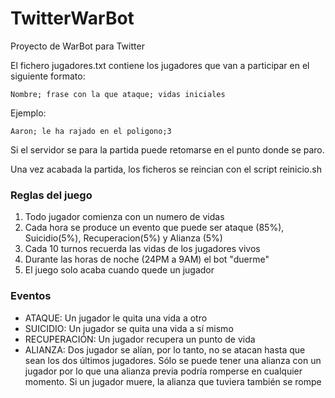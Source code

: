 # TwitterWarBot

Proyecto de WarBot para Twitter

El fichero jugadores.txt contiene los jugadores que van a participar en el siguiente formato:

`Nombre; frase con la que ataque; vidas iniciales`

Ejemplo:

`Aaron; le ha rajado en el poligono;3`

Si el servidor se para la partida puede retomarse en el punto donde se paro.

Una vez acabada la partida, los ficheros se reincian con el script reinicio.sh

### Reglas del juego

1. Todo jugador comienza con un numero de vidas
2. Cada hora se produce un evento que puede ser ataque (85%), Suicidio(5%), Recuperacion(5%) y Alianza (5%)
3. Cada 10 turnos recuerda las vidas de los jugadores vivos
4. Durante las horas de noche (24PM a 9AM) el bot "duerme"
5. El juego solo acaba cuando quede un jugador

### Eventos

- ATAQUE: Un jugador le quita una vida a otro
- SUICIDIO: Un jugador se quita una vida a sí mismo
- RECUPERACIÓN: Un jugador recupera un punto de vida
- ALIANZA: Dos jugador se alían, por lo tanto, no se atacan hasta que sean los dos últimos jugadores. Sólo se puede tener una alianza con un jugador por lo que una alianza previa podría romperse en cualquier momento. Si un jugador muere, la alianza que tuviera también se rompe